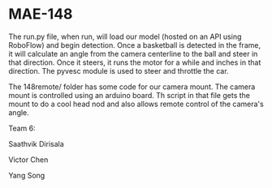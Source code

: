 # MAE-148

The run.py file, when run, will load our model (hosted on an API using RoboFlow) and begin detection. Once a basketball is detected in the frame, it will calculate an angle from the camera centerline to the ball and steer in that direction. Once it steers, it runs the motor for a while and inches in that direction. The pyvesc module is used to steer and throttle the car.

The 148remote/ folder has some code for our camera mount. The camera mount is controlled using an arduino board. Th script in that file gets the mount to do a cool head nod and also allows remote control of the camera's angle.

Team 6:

Saathvik Dirisala

Victor Chen

Yang Song
